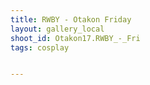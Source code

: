 ```yaml
---
title: RWBY - Otakon Friday
layout: gallery_local
shoot_id: Otakon17.RWBY_-_Fri
tags: cosplay


---
```



